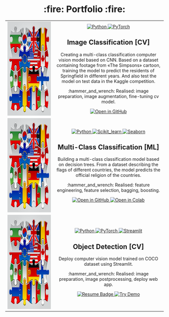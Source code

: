 <div id="portfolio" align="center">
<h1> :fire: Portfolio :fire: </h1>
</div>

<!-- <div align="center">
  <img src="https://raw.githubusercontent.com/scikit-learn/scikit-learn/main/doc/logos/scikit-learn-logo.png" width="300"/>
</div> 
<div align="center">
  <img src="https://pytorch.org/assets/images/logo.svg" width="300"/>
</div> -->

<table align="center" border="0">
<tbody>
	<tr>
    <td width="330" align="center">
      <a href="https://github.com/Fedorov-Nikita/Classification-Flags">
        <img src="https://github.com/Fedorov-Nikita/Portfolio/blob/main/classification-flags.png" alt="classification-flags" width="300" height="300">
      </a>
    </td>
		<td width="600" align="center">
      <a href="https://www.python.org/">
      <img src="https://img.shields.io/badge/python-3670A0?style=for-the-badge&logo=python&logoColor=white" alt="Python"/>
      </a>
      <a href="https://pytorch.org/">
      <img src="https://img.shields.io/badge/pytorch-262626?style=for-the-badge&logo=pytorch&logoColor=%DE3412" alt="PyTorch"/>
      </a>
<!--       <a href="https://streamlit.io/">
      <img src="https://img.shields.io/badge/Streamlit-FF4B4B?style=for-the-badge&logo=Streamlit&logoColor=white" alt="Streamlit"/>
      </a> -->
			<h2>Image Classification [CV]</h2>  
      <p>Creating a multi-class classification computer vision model based on CNN. Based on a dataset containing footage from «The Simpsons» cartoon, training the model to predict the residents of Springfield in different years. And also test the model on test data in the Kaggle competition.</p>
      <p> :hammer_and_wrench: Realised: image preparation, image augmentation, fine-tuning cv model.</p>
      <a href="">
        <img src="https://img.shields.io/badge/open%20in%20github-525252?style=for-the-badge&logo=github" alt="Open in GitHub"/>
      </a>
<!--       <a href="">
        <img src="https://img.shields.io/badge/open%20in%20Colab-F9AB00?style=for-the-badge&logo=googlecolab&color=525252" alt="Open in Colab"/>
      </a> -->
<!--       <a href="">
        <img src="https://img.shields.io/badge/try%20demo-525252?style=for-the-badge&logo=Streamlit" alt="Try Demo"/>
      </a> -->
		</td>
	</tr>
	<tr>
    <td width="330" align="center">
      <a href="https://github.com/Fedorov-Nikita/Classification-Flags">
        <img src="https://github.com/Fedorov-Nikita/Portfolio/blob/main/classification-flags.png" alt="classification-flags" width="300" height="300">
      </a>
    </td>
		<td width="600" align="center">
      <a href="https://www.python.org/">
      <img src="https://img.shields.io/badge/python-3670A0?style=for-the-badge&logo=python&logoColor=white" alt="Python"/>
      </a>
      <a href="https://scikit-learn.org/stable/">
      <img src="https://img.shields.io/badge/Scikit--learn-ec9c4b?style=for-the-badge&logo=scikitlearn&logoColor=white" alt="Scikit_learn"/>
      </a>
      <a href="https://seaborn.pydata.org/">
      <img src="https://img.shields.io/badge/seaborn-444876?style=for-the-badge&logo=realm&logoColor=white" alt="Seaborn"/>
      </a>
			<h2>Multi-Class Classification [ML]</h2>
			<p>Building a multi-class classification model based on decision trees. From a dataset describing the flags of different countries, the model predicts the official religion of the countries.</p>
      <p> :hammer_and_wrench: Realised: feature engineering, feature selection, bagging, boosting.</p>
      <a href="https://github.com/Fedorov-Nikita/Classification-Flags">
        <img src="https://img.shields.io/badge/open%20in%20github-525252?style=for-the-badge&logo=github&logoColor=white" alt="Open in GitHub"/>
      </a>
      <a href="">
        <img src="https://img.shields.io/badge/open%20in%20Colab-F9AB00?style=for-the-badge&logo=googlecolab&color=525252" alt="Open in Colab"/>
      </a>
		</td>
	</tr>
	<tr>
    <td width="330" align="center">
      <a href="https://github.com/Fedorov-Nikita/Classification-Flags">
        <img src="https://github.com/Fedorov-Nikita/Portfolio/blob/main/classification-flags.png" alt="classification-flags" width="300" height="300">
      </a>
    </td>
		<td width="600" align="center">
      <a href="https://www.python.org/">
      <img src="https://img.shields.io/badge/python-3670A0?style=for-the-badge&logo=python&logoColor=white" alt="Python"/>
      </a>
      <a href="https://pytorch.org/">
      <img src="https://img.shields.io/badge/pytorch-262626?style=for-the-badge&logo=pytorch&logoColor=%DE3412" alt="PyTorch"/>
      </a>
      <a href="https://streamlit.io/">
      <img src="https://img.shields.io/badge/Streamlit-FF4B4B?style=for-the-badge&logo=Streamlit&logoColor=white" alt="Streamlit"/>
      </a>
			<h2>Object Detection [CV]</h2>  
      <p>Deploy computer vision model trained on COCO dataset using Streamlit.</p>
      <p> :hammer_and_wrench: Realised: image preparation, image postprocessing, deploy web app.</p>
      <a href="">
        <img src="https://img.shields.io/badge/open%20in%20github-525252?style=for-the-badge&logo=github" alt="Resume Badge"/>
      </a>
      <a href="">
        <img src="https://img.shields.io/badge/try%20demo-525252?style=for-the-badge&logo=Streamlit" alt="Try Demo"/>
      </a>
		</td>
	</tr>
</tbody>

